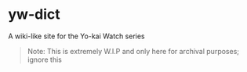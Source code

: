 # yw-dict
A wiki-like site for the Yo-kai Watch series
> Note: This is extremely W.I.P and only here for archival purposes; ignore this
